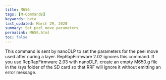 ```yaml
---
title: M650
tags: [M-Commands] 
keywords: beta 
last_updated: March 29, 2020 
summary: Set peel move parameters 
permalink: M650.html
toc: false 
---
```



This command is sent by nanoDLP to set the parameters for the peel move used after curing a layer. RepRapFirmware 2.02 ignores this command. If you use RepRapFirmware 2.03 with nanoDLP, create an empty M650.g file in the /sys folder of the SD card so that RRF will ignore it without emitting an error message.

